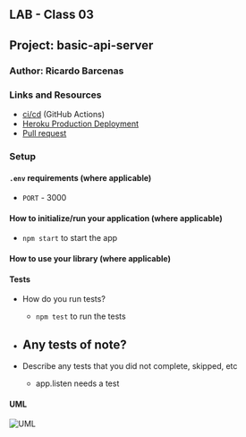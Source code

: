 ## LAB - Class 03

## Project: basic-api-server

### Author: Ricardo Barcenas

### Links and Resources

- [ci/cd]() (GitHub Actions)
- [Heroku Production Deployment]()
- [Pull request]()

### Setup

#### `.env` requirements (where applicable)

- `PORT` - 3000

#### How to initialize/run your application (where applicable)

- `npm start` to start the app

#### How to use your library (where applicable)

#### Tests

- How do you run tests?
  -  `npm test` to run the tests
- Any tests of note?
  - 

- Describe any tests that you did not complete, skipped, etc
  - app.listen needs a test

#### UML

![UML](assets/)